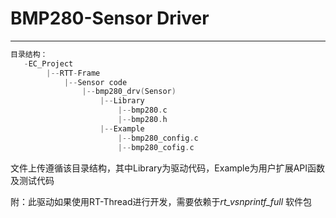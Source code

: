 # BMP280-Sensor Driver

---

```c
目录结构：
   -EC_Project
    	|--RTT-Frame
    		|--Sensor code
    			|--bmp280_drv(Sensor)
    				|--Library
        				|--bmp280.c
        				|--bmp280.h
    				|--Example
        				|--bmp280_config.c
        				|--bmp280_cofig.c
```

文件上传遵循该目录结构，其中Library为驱动代码，Example为用户扩展API函数及测试代码

附：此驱动如果使用RT-Thread进行开发，需要依赖于*rt_vsnprintf_full* 软件包
